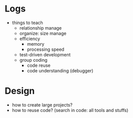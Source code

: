 # Logs

* things to teach
  * relationship manage
  * organize: size manage
  * efficiency
    * memory
    * processing speed
  * test-driven development 
  * group coding
    * code reuse
    * code understanding (debugger)

# Design
* how to create large projects?
* how to reuse code? (search in code: all tools and stuffs)
